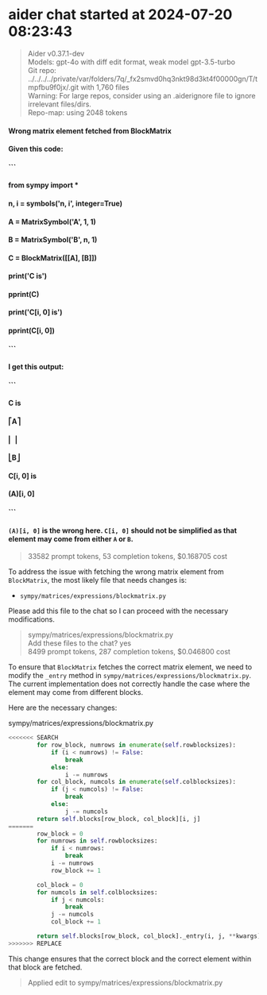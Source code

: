 
# aider chat started at 2024-07-20 08:23:43

> Aider v0.37.1-dev  
> Models: gpt-4o with diff edit format, weak model gpt-3.5-turbo  
> Git repo: ../../../../private/var/folders/7q/_fx2smvd0hq3nkt98d3kt4f00000gn/T/tmpfbu9f0jx/.git with 1,760 files  
> Warning: For large repos, consider using an .aiderignore file to ignore irrelevant files/dirs.  
> Repo-map: using 2048 tokens  

#### Wrong matrix element fetched from BlockMatrix  
#### Given this code:  
#### ```  
#### from sympy import *  
#### n, i = symbols('n, i', integer=True)  
#### A = MatrixSymbol('A', 1, 1)  
#### B = MatrixSymbol('B', n, 1)  
#### C = BlockMatrix([[A], [B]])  
#### print('C is')  
#### pprint(C)  
#### print('C[i, 0] is')  
#### pprint(C[i, 0])  
#### ```  
#### I get this output:  
#### ```  
#### C is  
#### ⎡A⎤  
#### ⎢ ⎥  
#### ⎣B⎦  
#### C[i, 0] is  
#### (A)[i, 0]  
#### ```  
#### `(A)[i, 0]` is the wrong here. `C[i, 0]` should not be simplified as that element may come from either `A` or `B`.  
> 33582 prompt tokens, 53 completion tokens, $0.168705 cost  

To address the issue with fetching the wrong matrix element from `BlockMatrix`, the most likely file that needs changes is:

- `sympy/matrices/expressions/blockmatrix.py`

Please add this file to the chat so I can proceed with the necessary modifications.

> sympy/matrices/expressions/blockmatrix.py  
> Add these files to the chat? yes  
> 8499 prompt tokens, 287 completion tokens, $0.046800 cost  

To ensure that `BlockMatrix` fetches the correct matrix element, we need to modify the `_entry` method in `sympy/matrices/expressions/blockmatrix.py`. The current implementation does not correctly handle the case where the element may come from different blocks.

Here are the necessary changes:

sympy/matrices/expressions/blockmatrix.py
```python
<<<<<<< SEARCH
        for row_block, numrows in enumerate(self.rowblocksizes):
            if (i < numrows) != False:
                break
            else:
                i -= numrows
        for col_block, numcols in enumerate(self.colblocksizes):
            if (j < numcols) != False:
                break
            else:
                j -= numcols
        return self.blocks[row_block, col_block][i, j]
=======
        row_block = 0
        for numrows in self.rowblocksizes:
            if i < numrows:
                break
            i -= numrows
            row_block += 1

        col_block = 0
        for numcols in self.colblocksizes:
            if j < numcols:
                break
            j -= numcols
            col_block += 1

        return self.blocks[row_block, col_block]._entry(i, j, **kwargs)
>>>>>>> REPLACE
```

This change ensures that the correct block and the correct element within that block are fetched.

> Applied edit to sympy/matrices/expressions/blockmatrix.py  
